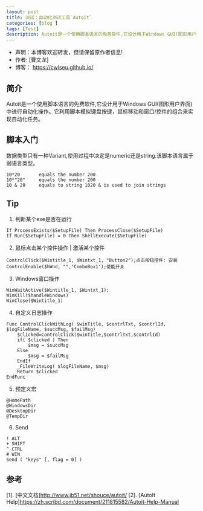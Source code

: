 ```yaml
---
layout: post
title: 测试：自动化测试工具`AutoIt`
categories: [blog ]
tags: [Test]
description: Autoit是一个使用脚本语言的免费软件,它设计用于Windows GUI(图形用户界面)中进行自动化操作。它利用脚本模拟键盘按键，鼠标移动和窗口/控件的组合来实现自动化任务。
---
```


- 声明：本博客欢迎转发，但请保留原作者信息!
- 作者: [曹文龙]
- 博客： <https://cwlseu.github.io/>


## 简介
Autoit是一个使用脚本语言的免费软件,它设计用于Windows GUI(图形用户界面)中进行自动化操作。它利用脚本模拟键盘按键，鼠标移动和窗口/控件的组合来实现自动化任务。

## 脚本入门
数据类型只有一种Variant,使用过程中决定是numeric还是string.该脚本语言属于弱语言类型。

```AutoIt
10*20       equals the number 200
10*"20"     equals the number 200
10 & 20     equals to string 1020 & is used to join strings
```

## Tip


1. 判断某个exe是否在运行

```au3
If ProcessExists($SetupFile) Then ProcessClose($SetupFile)
If Run($SetupFile) = 0 Then ShellExecute($SetupFile)
```

2. 鼠标点击某个控件操作 | 激活某个控件

```
ControlClick($Wintitle_1, $Wintxt_1, "Button2");点击按钮控件: 安装
ControlEnable($hWnd, "",'ComboBox1');使能开关
```

3. Windows窗口操作

```
WinWaitActive($Wintitle_1, $Wintxt_1);
WinKill($handleWindows)
WinClose($Wintitle_1)
```

4. 自定义日志操作

```au3
Func ControlClickWithLog( $winTitle, $contrlTxt, $contrlId, $logFileName, $succMsg, $failMsg)
    $clicked=ControlClick($winTitle,$contrlTxt,$contrlId)
    if( $clicked ) Then
        $msg = $succMsg
    Else
        $msg = $failMsg
    EndIf
    _FileWriteLog( $logFileName, $msg)  
    Return $clicked
EndFunc
```

5. 预定义宏

```au3
@HomePath
@WindowsDir
@DesktopDir
@TempDir
```

6. Send

```
! ALT
+ SHIFT
^ CTRL
# WIN
Send ( "keys" [, flag = 0] )

```

## 参考

[1]. [中文文档]<http://www.jb51.net/shouce/autoit/>
[2]. [AutoIt Help]<https://zh.scribd.com/document/211815582/Autoit-Help-Manual>